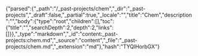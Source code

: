 {"parsed":{"_path":"/_past-projects/chem","_dir":"_past-projects","_draft":false,"_partial":true,"_locale":"","title":"Chem","description":"","body":{"type":"root","children":[],"toc":{"title":"","searchDepth":2,"depth":2,"links":[]}},"_type":"markdown","_id":"content:_past-projects:chem.md","_source":"content","_file":"_past-projects/chem.md","_extension":"md"},"hash":"TYQlHorbGX"}